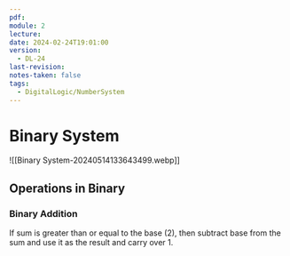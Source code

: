 ```yaml
---
pdf: 
module: 2
lecture: 
date: 2024-02-24T19:01:00
version:
  - DL-24
last-revision: 
notes-taken: false
tags:
  - DigitalLogic/NumberSystem
---
```

# Binary System

![[Binary System-20240514133643499.webp]]

## Operations in Binary

### Binary Addition

If sum is greater than or equal to the base (2), then subtract base from the sum and use it as the result and carry over 1.

